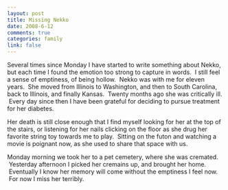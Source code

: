 ```yaml
--- 
layout: post
title: Missing Nekko
date: 2008-6-12
comments: true
categories: family
link: false
---
```

Several times since Monday I have started to write something about Nekko, but each time I found the emotion too strong to capture in words.  I still feel a sense of emptiness, of being hollow.  Nekko was with me for eleven years.  She moved from Illinois to Washington, and then to South Carolina, back to Illinois, and finally Kansas.  Twenty months ago she was critically ill.  Every day since then I have been grateful for deciding to pursue treatment for her diabetes.

Her death is still close enough that I find myself looking for her at the top of the stairs, or listening for her nails clicking on the floor as she drug her favorite string toy towards me to play.  Sitting on the futon and watching a movie is poignant now, as she used to share that space with us.

Monday morning we took her to a pet cemetery, where she was cremated.  Yesterday afternoon I picked her cremains up, and brought her home.  Eventually I know her memory will come without the emptiness I feel now.  For now I miss her terribly.

 
